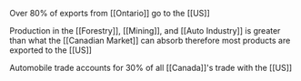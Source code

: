 Over 80% of exports from [[Ontario]] go to the [[US]]

Production in the [[Forestry]], [[Mining]], and [[Auto Industry]] is greater than what the [[Canadian Market]] can absorb therefore most products are exported to the [[US]]

Automobile trade accounts for 30% of all [[Canada]]'s trade with the [[US]]
